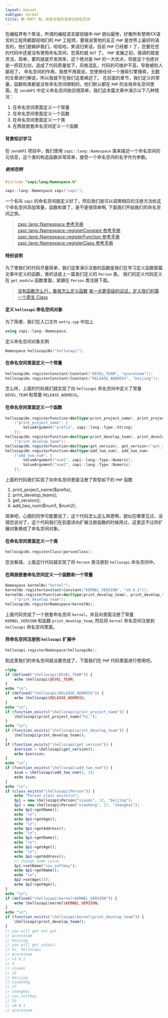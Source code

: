```yaml
---
layout: manual
subtype: normal
title: 都 PHP7 啦，别告诉我你没用过命名空间
---
```

在编程界有个笑话，所谓的编程语言鄙视链中 `PHP` 貌似最惨，好像所有使用XX语言的工程师都鄙视咱们的 `PHP` 工程师，要我说管他的反正 `PHP` 是世界上最好的语言的，他们是嫉妒我们。哈哈哈，笑话归笑话，目前 `PHP` 已经都 `7` 了，您要在您的代码中还是没有使用命名空间，您真的就 `OUT` 了。
`PHP` 发展之初，强调的就是灵活，简单，要的就是开发效率，这个绝对是 `PHP` 的一大优点，但是这个也绝对是一把双刃剑，造成了代码质量低下，风格混乱，代码的可维护不高，导致被别人鄙视了。
命名空间的作用，我想不用我说，您使用任何一个搜索引擎搜索，无数的文章进行解说，所以我就不在我们这里阐述了。
在前面的章节，我们定义的常量，函数和类都是没有命名空间限制的，他们默认都在 `PHP` 的全局命名空间里面。在 `zendAPI` 中定义命名空间依旧很简单，我们这本篇文章中演示以下几种情况：
1. 在命名空间里面定义一个常量
2. 在命名空间里面定义一个函数
3. 在命名空间里面定义一个类
4. 在两层嵌套命名空间定义一个函数

#### 背景知识学习
在 `zendAPI` 项目中，我们使用 `zapi::lang::Namespace` 类来描述一个命名空间的元信息，这个类的构造函数非常简单，接受一个命名空间的名字作为参数。

##### 使用范例
```cpp
#include "zapi/lang/Namespace.h"

zapi::lang::Namespace zapi("zapi");
```
一个名叫 `zapi` 的命名空间就定义好了，然后我们就可以调用相应的注册方法给这个命名空间添加常量，函数和类了，是不是很简单啊, 下面我们开始我们的命名空间之旅。

> [zapi::lang::Namespace 参考手册](/api/classzapi_1_1lang_1_1_namespace.html)
> [zapi::lang::Namespace::registerConstant 参考手册](/api/classzapi_1_1lang_1_1_namespace.html#1a05c185dcf4aa979b5136ddfa38ab9e86)
> [zapi::lang::Namespace::registerFunction 参考手册](/api/classzapi_1_1lang_1_1_namespace.html#1ae7756e0f825464242887dbb08e59c005)
> [zapi::lang::Namespace::registerClass 参考手册](/api/classzapi_1_1lang_1_1_namespace.html#1aa018413878e86568cd89cead69b22912)

#### 特别说明
为了使我们的代码尽量简单，我们这里演示注册的函数是我们在学习定义函数那篇文章中定义的函数，类的话是上一篇我们定义的 `Person` 类。
我们的定义代码定义在 `get_module` 函数里面，紧跟在 `Person` 类注册下面。

> [没有函数怎么行，看我怎么定义函数](/manual/0.0.1/getstarted/definehellozapifunction.html)
> [来一点更高级的试试，定义我们的第一个原生 Class](/manual/0.0.1/getstarted/definehellozapiclass.html)

#### 定义 `hellozapi` 命名空间对象
为了简便，我们在入口文件 `entry.cpp` 中加上
```cpp
using zapi::lang::Namespace;
```
定义命名空间对象实例
```cpp
Namespace hellozapiNs("hellozapi");
```
#### 在命名空间里面定义一个常量
```cpp
hellozapiNs.registerConstant(Constant("DEVEL_TEAM", "qcoreteam"));
hellozapiNs.registerConstant(Constant("RELEASE_ADDRESS", "beijing"));
```
怎么样，上面的代码我们就实现了向 `hellozapi` 命名空间中定义了常量 `DEVEL_TEAM` 和常量 `RELEASE_ADDRESS`。
#### 在命名空间里面定义一个函数
```cpp
hellozapiNs.registerFunction<decltype(print_project_name), print_project_name>
    ("print_project_name", {
        ValueArgument("prefix", zapi::lang::Type::String)
    });
hellozapiNs.registerFunction<decltype(print_develop_team), print_develop_team>
    ("print_develop_team");
hellozapiNs.registerFunction<decltype(get_version), get_version>("get_version");
hellozapiNs.registerFunction<decltype(add_two_num), add_two_num>
    ("add_two_num", {
        ValueArgument("num1", zapi::lang::Type::Numeric),
        ValueArgument("num2", zapi::lang::Type::Numeric)
    });
```
上面的代码我们实现了向命名空间里面注册了原型如下的 `PHP` 函数
1. print_project_name($prefix);
2. print_develop_team();
3. get_version();
4. add_two_num($num1, $num2);

简单吧，心细的同学可能要说了，这个代码怎么这么熟悉啊，貌似在哪里见过，没错您说对了，这个代码我们在前面讲向扩展注册函数的时候用过，这里这不过将扩展对象换成了命名空间对象。

#### 在命名空间里面定义一个类
```cpp
hellozapiNs.registerClass(﻿personClass);
```
您没看错，上面这行代码就实现了将 `Person` 类注册到 `hellozapi` 命名空间中。

#### 在两层嵌套命名空间定义一个函数和一个常量
```cpp
Namespace kernelNs("kernel");
kernelNs.﻿registerConstant(Constant("KERNEL_VERSION", "v0.0.1"));
kernelNs.registerFunction<decltype(print_develop_team), print_develop_team>
    ("print_develop_team");
hellozapiNs.﻿registerNamespace(kernelNs);
```
上面代码完成了一个嵌套命名空间 `kernel`，并且向里面注册了常量 `KERNEL_VERSION` 和函数 `print_develop_team`, 然后将 `kernel` 命名空间注册到 `hellozapi` 命名空间里面。

#### 将命名空间注册到 `hellozapi` 扩展中
```cpp
﻿hellozapi.registerNamespace(hellozapiNs);
```
到这里我们的命名空间就设置完成了，下面我们在 `PHP` 代码里面进行使用吧。
```php
<?php
if (defined("\hellozapi\DEVEL_TEAM")) {
    echo \hellozapi\DEVEL_TEAM;
}
echo "\n";
if (defined("\hellozapi\RELEASE_ADDRESS")) {
    echo \hellozapi\RELEASE_ADDRESS;
}
echo "\n";
if (function_exists("\hellozapi\print_project_name")) {
    \hellozapi\print_project_name("hi,");
}
echo "\n";
if (function_exists("﻿\hellozapi\print_develop_team")) {
    ﻿\hellozapi\print_develop_team();
}
if (function_exists("﻿\hellozapi\get_version")) {
    $version = ﻿\hellozapi\get_version();
    echo $version;
}
echo "\n";
if (function_exists("﻿\hellozapi\add_two_num")) {
    $sum = ﻿\hellozapi\add_two_num(1, 2);
    echo $sum;
}
echo "\n";
if (class_exists("﻿\hellozapi\Person")) {
    echo "Person class exists\n";
    $p1 = new ﻿\hellozapi\Person("xiaomi", 22, "beijing");
    $p2 = new ﻿\hellozapi\Person("xiaohong", 27, "shanghai");
    echo $p1->getName();
    echo "\n";
    echo $p1->getAge();
    echo "\n";
    echo $p1->getAddress();
    echo "\n";
    echo $p1->getName();
    echo "\n";
    echo $p1->getAge();
    echo "\n";
    echo $p1->getAddress();
    // change some value
    $p1->setName("zzu_softboy");
    echo $p1->getName();
    echo "\n";
    $p2->setAge(33);
    echo $p2->getAge();
}
echo "\n";
if (defined("\hellozapi\kernel\KERNEL_VERSION")) {
    echo \hellozapi\kernel\KERNEL_VERSION;
}
echo "\n";
if (function_exists("﻿\hellozapi\kernel\print_develop_team")) {
    ﻿\hellozapi\print_develop_team();
}
// you will get out put
// qcoreteam
// beijing
// you will get output:
// hi, hellozapi
// ﻿qcoreteam
// ﻿v1.0.2
// 3  
// xiaomi
// 22
// beijing
// xiaohong
// 27
// shanghai
// zzu_softboy
// 33
// v0.0.1
// ﻿qcoreteam
```